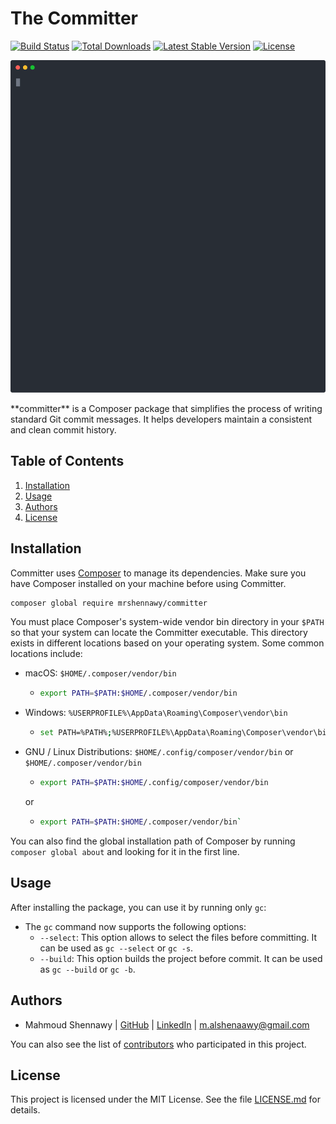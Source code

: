 # The Committer

<a href="https://github.com/mrshennawy/committer/actions"><img src="https://github.com/mrshennawy/committer/workflows/tests/badge.svg" alt="Build Status"></a>
<a href="https://packagist.org/packages/mrshennawy/committer"><img src="https://img.shields.io/packagist/dt/mrshennawy/committer" alt="Total Downloads"></a>
<a href="https://packagist.org/packages/mrshennawy/committer"><img src="https://img.shields.io/packagist/v/mrshennawy/committer" alt="Latest Stable Version"></a>
<a href="https://packagist.org/packages/mrshennawy/committer"><img src="https://img.shields.io/packagist/l/mrshennawy/committer" alt="License"></a>

<p align="center">
  <img width="600" src="docs/assets/committer.svg">
</p>
**committer** is a Composer package that simplifies the process of writing standard Git commit messages. It helps developers maintain a consistent and clean commit history.

## Table of Contents

1. [Installation](#installation)
2. [Usage](#usage)
3. [Authors](#authors)
4. [License](#license)
  
## Installation

Committer uses [Composer](https://getcomposer.org/) to manage its dependencies. Make sure you have Composer installed on your machine before using Committer.

```bash
composer global require mrshennawy/committer
```

You must place Composer's system-wide vendor bin directory in your `$PATH` so that your system can locate the Committer executable.
This directory exists in different locations based on your operating system. Some common locations include:

- macOS: `$HOME/.composer/vendor/bin`
  - ```bash
    export PATH=$PATH:$HOME/.composer/vendor/bin
- Windows: `%USERPROFILE%\AppData\Roaming\Composer\vendor\bin`
  - ```bash
    set PATH=%PATH%;%USERPROFILE%\AppData\Roaming\Composer\vendor\bin
- GNU / Linux Distributions: `$HOME/.config/composer/vendor/bin` or `$HOME/.composer/vendor/bin`
  - ```bash
    export PATH=$PATH:$HOME/.config/composer/vendor/bin
  or
  - ```bash
    export PATH=$PATH:$HOME/.composer/vendor/bin`

You can also find the global installation path of Composer by running `composer global about` and looking for it in the first line. 

## Usage

After installing the package, you can use it by running only `gc`:
- The `gc` command now supports the following options:
  - `--select`: This option allows to select the files before committing. It can be used as `gc --select` or `gc -s`.
  - `--build`: This option builds the project before commit. It can be used as `gc --build` or `gc -b`.

## Authors

- Mahmoud Shennawy  | [GitHub](https://github.com/MrShennawy)  | [LinkedIn](https://www.linkedin.com/in/mrshennawy) | <m.alshenaawy@gmail.com>

You can also see the list of [contributors](https://github.com/mrshennawy/committer/contributors) who participated in this project.

## License

This project is licensed under the MIT License. See the file [LICENSE.md](LICENSE.md) for details.